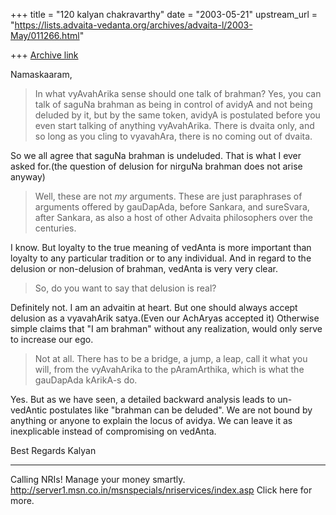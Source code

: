 +++
title = "120 kalyan chakravarthy"
date = "2003-05-21"
upstream_url = "https://lists.advaita-vedanta.org/archives/advaita-l/2003-May/011266.html"

+++
[Archive link](https://lists.advaita-vedanta.org/archives/advaita-l/2003-May/011266.html)

Namaskaaram,

>In what vyAvahArika sense should one talk of brahman? Yes, you can talk of 
>saguNa brahman as being in control of avidyA and not being deluded by it, 
>but by the same token, avidyA is postulated before you even start talking 
>of anything vyAvahArika. There is dvaita only, and so long as you cling to 
>vyavahAra, there is no coming out of dvaita.

So we all agree that saguNa brahman is undeluded. That is what I ever asked 
for.(the question of delusion for nirguNa brahman does not arise anyway)

>Well, these are not *my* arguments. These are just paraphrases of arguments 
>offered by gauDapAda, before Sankara, and sureSvara, after Sankara, as also 
>a host of other Advaita philosophers over the centuries.

I know. But loyalty to the true meaning of vedAnta is more important than 
loyalty to any particular tradition or to any individual. And in regard to 
the delusion or non-delusion of brahman, vedAnta is very very clear.

>So, do you want to say that delusion is real?

Definitely not. I am an advaitin at heart. But one should always accept 
delusion as a vyavahArik satya.(Even our AchAryas accepted it) Otherwise 
simple claims that "I am brahman" without any realization, would only serve 
to increase our ego.


>Not at all. There has to be a bridge, a jump, a leap, call it what you 
>will, from the vyAvahArika to the pAramArthika, which is what the gauDapAda 
>kArikA-s do.

Yes. But as we have seen, a detailed backward analysis leads to un-vedAntic 
postulates like "brahman can be deluded". We are not bound by anything or 
anyone to explain the locus of avidya. We can leave it as inexplicable 
instead of compromising on vedAnta.


Best Regards
Kalyan

_________________________________________________________________
Calling NRIs! Manage your money smartly. 
http://server1.msn.co.in/msnspecials/nriservices/index.asp Click here for 
more.


